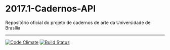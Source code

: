 # 2017.1-Cadernos-API
 Repositório oficial do projeto de cadernos de arte da Universidade de Brasília

***

[![Code Climate](https://codeclimate.com/github/fga-gpp-mds/2017.1-Cadernos-API/badges/gpa.svg)](https://codeclimate.com/github/fga-gpp-mds/2017.1-Cadernos-API)
[![Build Status](https://travis-ci.org/fga-gpp-mds/2017.1-Cadernos-API.svg?branch=master)](https://travis-ci.org/fga-gpp-mds/2017.1-Cadernos-API)


